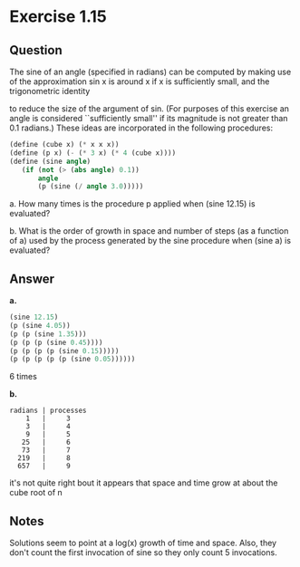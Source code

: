 Exercise 1.15
============

## Question

The sine of an angle (specified in radians) can be computed by making use of the approximation sin x is around x if x is sufficiently small, and the trigonometric identity


to reduce the size of the argument of sin. (For purposes of this exercise an angle is considered ``sufficiently small'' if its magnitude is not greater than 0.1 radians.) These ideas are incorporated in the following procedures:

```scheme
(define (cube x) (* x x x))
(define (p x) (- (* 3 x) (* 4 (cube x))))
(define (sine angle)
   (if (not (> (abs angle) 0.1))
       angle
       (p (sine (/ angle 3.0)))))
```

a.  How many times is the procedure p applied when (sine 12.15) is evaluated?

b.  What is the order of growth in space and number of steps (as a function of a) used by the process generated by the sine procedure when (sine a) is evaluated?


## Answer

**a.**
```scheme
(sine 12.15)
(p (sine 4.05))
(p (p (sine 1.35)))
(p (p (p (sine 0.45))))
(p (p (p (p (sine 0.15)))))
(p (p (p (p (p (sine 0.05))))))
```
6 times

**b.**
```
radians | processes
    1   |     3
    3   |     4
    9   |     5
   25   |     6
   73   |     7
  219   |     8
  657   |     9
```
it's not quite right bout it appears that space and time grow at about the cube root of n


## Notes

Solutions seem to point at a log(x) growth of time and space. Also, they don't count the first invocation of sine so they only count 5 invocations.
